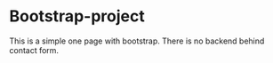 # Bootstrap-project
This is a simple one page with bootstrap. There is no backend behind contact form.
